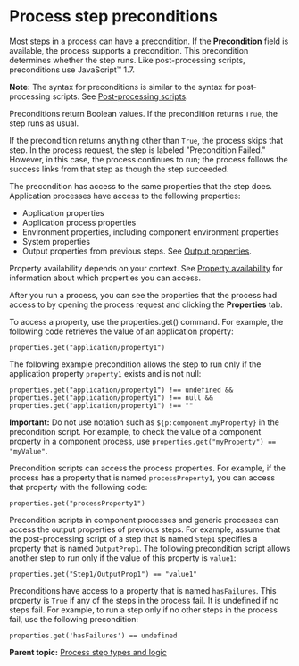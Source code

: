 # Process step preconditions

Most steps in a process can have a precondition. If the **Precondition** field is available, the process supports a precondition. This precondition determines whether the step runs. Like post-processing scripts, preconditions use JavaScript™ 1.7.

**Note:** The syntax for preconditions is similar to the syntax for post-processing scripts. See [Post-processing scripts](comp_postProcess.md).

Preconditions return Boolean values. If the precondition returns `True`, the step runs as usual.

If the precondition returns anything other than `True`, the process skips that step. In the process request, the step is labeled "Precondition Failed." However, in this case, the process continues to run; the process follows the success links from that step as though the step succeeded.

The precondition has access to the same properties that the step does. Application processes have access to the following properties:

-   Application properties
-   Application process properties
-   Environment properties, including component environment properties
-   System properties
-   Output properties from previous steps. See [Output properties](output_properties.md).

Property availability depends on your context. See [Property availability](ud_properties_avail.md) for information about which properties you can access.

After you run a process, you can see the properties that the process had access to by opening the process request and clicking the **Properties** tab.

To access a property, use the properties.get\(\) command. For example, the following code retrieves the value of an application property:

```
properties.get("application/property1")
```

The following example precondition allows the step to run only if the application property `property1` exists and is not null:

```
properties.get("application/property1") !== undefined && 
properties.get("application/property1") !== null && 
properties.get("application/property1") !== ""
```

**Important:** Do not use notation such as `${p:component.myProperty}` in the precondition script. For example, to check the value of a component property in a component process, use `properties.get("myProperty") == "myValue"`.

Precondition scripts can access the process properties. For example, if the process has a property that is named `processProperty1`, you can access that property with the following code:

```
properties.get("processProperty1")
```

Precondition scripts in component processes and generic processes can access the output properties of previous steps. For example, assume that the post-processing script of a step that is named `Step1` specifies a property that is named `OutputProp1`. The following precondition script allows another step to run only if the value of this property is `value1`:

```
properties.get("Step1/OutputProp1") == "value1"
```

Preconditions have access to a property that is named `hasFailures`. This property is `True` if any of the steps in the process fail. It is undefined if no steps fail. For example, to run a step only if no other steps in the process fail, use the following precondition:

```
properties.get('hasFailures') == undefined
```

**Parent topic:** [Process step types and logic](../topics/process_steps.md)

